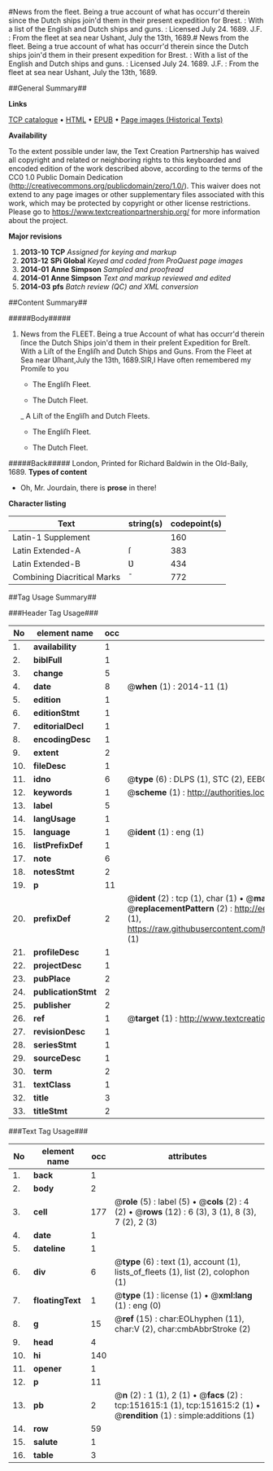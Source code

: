 #News from the fleet. Being a true account of what has occurr'd therein since the Dutch ships join'd them in their present expedition for Brest. : With a list of the English and Dutch ships and guns. : Licensed July 24. 1689. J.F. : From the fleet at sea near Ushant, July the 13th, 1689.#
News from the fleet. Being a true account of what has occurr'd therein since the Dutch ships join'd them in their present expedition for Brest. : With a list of the English and Dutch ships and guns. : Licensed July 24. 1689. J.F. : From the fleet at sea near Ushant, July the 13th, 1689.

##General Summary##

**Links**

[TCP catalogue](http://www.ota.ox.ac.uk/tcp/)  • 
[HTML](http://tei.it.ox.ac.uk/tcp/Texts-HTML/free/A89/A89650.html)  • 
[EPUB](http://tei.it.ox.ac.uk/tcp/Texts-EPUB/free/A89/A89650.epub) • 
[Page images (Historical Texts)](https://historicaltexts.jisc.ac.uk/eebo-43077543e)

**Availability**

To the extent possible under law, the Text Creation Partnership has waived all copyright and related or neighboring rights to this keyboarded and encoded edition of the work described above, according to the terms of the CC0 1.0 Public Domain Dedication (http://creativecommons.org/publicdomain/zero/1.0/). This waiver does not extend to any page images or other supplementary files associated with this work, which may be protected by copyright or other license restrictions. Please go to https://www.textcreationpartnership.org/ for more information about the project.

**Major revisions**

1. __2013-10__ __TCP__ *Assigned for keying and markup*
1. __2013-12__ __SPi Global__ *Keyed and coded from ProQuest page images*
1. __2014-01__ __Anne Simpson__ *Sampled and proofread*
1. __2014-01__ __Anne Simpson__ *Text and markup reviewed and edited*
1. __2014-03__ __pfs__ *Batch review (QC) and XML conversion*

##Content Summary##

#####Body#####

1. News from the FLEET. Being a true Account of what has occurr'd therein ſince the Dutch Ships join'd them in their preſent Expedition for Breſt. With a Liſt of the Engliſh and Dutch Ships and Guns.
From the Fleet at Sea near Ʋſhant,July the 13th, 1689.SIR,I Have often remembered my Promiſe to you 
      * The Engliſh Fleet.

      * The Dutch Fleet.

    _ A Liſt of the Engliſh and Dutch Fleets.

      * The Engliſh Fleet.

      * The Dutch Fleet.

#####Back#####
London, Printed for Richard Baldwin in the Old-Baily, 1689.
**Types of content**

  * Oh, Mr. Jourdain, there is **prose** in there!

**Character listing**


|Text|string(s)|codepoint(s)|
|---|---|---|
|Latin-1 Supplement| |160|
|Latin Extended-A|ſ|383|
|Latin Extended-B|Ʋ|434|
|Combining             Diacritical Marks|̄|772|

##Tag Usage Summary##

###Header Tag Usage###

|No|element name|occ|attributes|
|---|---|---|---|
|1.|__availability__|1||
|2.|__biblFull__|1||
|3.|__change__|5||
|4.|__date__|8| @__when__ (1) : 2014-11 (1)|
|5.|__edition__|1||
|6.|__editionStmt__|1||
|7.|__editorialDecl__|1||
|8.|__encodingDesc__|1||
|9.|__extent__|2||
|10.|__fileDesc__|1||
|11.|__idno__|6| @__type__ (6) : DLPS (1), STC (2), EEBO-CITATION (1), OCLC (1), VID (1)|
|12.|__keywords__|1| @__scheme__ (1) : http://authorities.loc.gov/ (1)|
|13.|__label__|5||
|14.|__langUsage__|1||
|15.|__language__|1| @__ident__ (1) : eng (1)|
|16.|__listPrefixDef__|1||
|17.|__note__|6||
|18.|__notesStmt__|2||
|19.|__p__|11||
|20.|__prefixDef__|2| @__ident__ (2) : tcp (1), char (1)  •  @__matchPattern__ (2) : ([0-9\-]+):([0-9IVX]+) (1), (.+) (1)  •  @__replacementPattern__ (2) : http://eebo.chadwyck.com/downloadtiff?vid=$1&page=$2 (1), https://raw.githubusercontent.com/textcreationpartnership/Texts/master/tcpchars.xml#$1 (1)|
|21.|__profileDesc__|1||
|22.|__projectDesc__|1||
|23.|__pubPlace__|2||
|24.|__publicationStmt__|2||
|25.|__publisher__|2||
|26.|__ref__|1| @__target__ (1) : http://www.textcreationpartnership.org/docs/. (1)|
|27.|__revisionDesc__|1||
|28.|__seriesStmt__|1||
|29.|__sourceDesc__|1||
|30.|__term__|2||
|31.|__textClass__|1||
|32.|__title__|3||
|33.|__titleStmt__|2||


###Text Tag Usage###

|No|element name|occ|attributes|
|---|---|---|---|
|1.|__back__|1||
|2.|__body__|2||
|3.|__cell__|177| @__role__ (5) : label (5)  •  @__cols__ (2) : 4 (2)  •  @__rows__ (12) : 6 (3), 3 (1), 8 (3), 7 (2), 2 (3)|
|4.|__date__|1||
|5.|__dateline__|1||
|6.|__div__|6| @__type__ (6) : text (1), account (1), lists_of_fleets (1), list (2), colophon (1)|
|7.|__floatingText__|1| @__type__ (1) : license (1)  •  @__xml:lang__ (1) : eng (0)|
|8.|__g__|15| @__ref__ (15) : char:EOLhyphen (11), char:V (2), char:cmbAbbrStroke (2)|
|9.|__head__|4||
|10.|__hi__|140||
|11.|__opener__|1||
|12.|__p__|11||
|13.|__pb__|2| @__n__ (2) : 1 (1), 2 (1)  •  @__facs__ (2) : tcp:151615:1 (1), tcp:151615:2 (1)  •  @__rendition__ (1) : simple:additions (1)|
|14.|__row__|59||
|15.|__salute__|1||
|16.|__table__|3||
